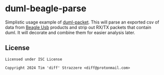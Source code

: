 # duml-beagle-parse

Simplistic usage example of [duml-packet](https://github.com/strazzere/duml-packet). This will parse an exported csv of data from [Beagle Usb](https://www.totalphase.com/protocols/usb/) products and strip out RX/TX packets that contain duml. It will decorate and combine them for easier analysis later.

## License
```
Licensed under ISC License

Copyright 2024 Tim 'diff' Strazzere <diff@protonmail.com>
```